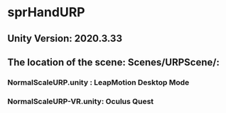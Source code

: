 # sprHandURP
## Unity Version: 2020.3.33
## The location of the scene: Scenes/URPScene/:
### NormalScaleURP.unity : LeapMotion Desktop Mode
### NormalScaleURP-VR.unity: Oculus Quest 
